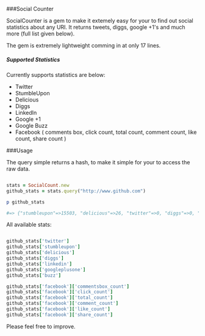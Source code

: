 ###Social Counter

SocialCounter is a gem to make it extemely easy for your to find out
social statistics about any URI. It returns tweets, diggs, google +1's
and much more (full list given below).

The gem is extremely lightweight comming in at only 17 lines.

##### Supported Statistics
Currently supports statistics are below:

* Twitter
* StumbleUpon
* Delicious
* Diggs
* LinkedIn
* Google +1
* Google Buzz
* Facebook ( comments box, click count, total count, comment count, like
  count, share count )

###Usage

The query simple returns a hash, to make it simple for your to access
the raw data.

```ruby

stats = SocialCount.new
github_stats = stats.query("http://www.github.com")

p github_stats

#=> {"stumbleupon"=>15503, "delicious"=>26, "twitter"=>0, "diggs"=>0, "linkedin"=>4, "facebook"=>{"commentsbox_count"=>0, "click_count"=>47, "total_count"=>734, "comment_count"=>145, "like_count"=>69, "share_count"=>520}, "googleplusone"=>0, "buzz"=>17254}

```

All available stats:

```ruby

github_stats['twitter']
github_stats['stumbleupon']
github_stats['delicious']
github_stats['diggs']
github_stats['linkedin']
github_stats['googleplusone']
github_stats['buzz']

github_stats['facebook']['commentsbox_count']
github_stats['facebook']['click_count']
github_stats['facebook']['total_count']
github_stats['facebook']['comment_count']
github_stats['facebook']['like_count']
github_stats['facebook']['share_count']

```

Please feel free to improve.

